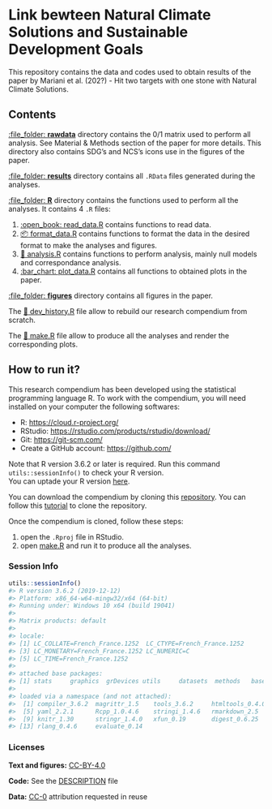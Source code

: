 
<!-- README.md is generated from README.Rmd. Please edit that file -->

# Link bewteen Natural Climate Solutions and Sustainable Development Goals

This repository contains the data and codes used to obtain results of
the paper by Mariani et al. (202?) - Hit two targets with one stone with
Natural Climate Solutions.

## Contents

[:file\_folder: **rawdata**](rawdata/) directory contains the 0/1 matrix
used to perform all analysis. See Material & Methods section of the
paper for more details. This directory also contains SDG’s and NCS’s
icons use in the figures of the paper.

[:file\_folder: **results**](results/) directory contains all `.RData`
files generated during the analyses.

[:file\_folder: **R**](R/) directory contains the functions used to
perform all the analyses. It contains 4 `.R` files:

1.  [:open\_book: read\_data.R](R/read_data.R) contains functions to
    read data.
2.  [:package: format\_data.R](R/format_data.R) contains functions to
    format the data in the desired format to make the analyses and
    figures.
3.  [:microscope: analysis.R](R/analysis.R) contains functions to
    perform analysis, mainly null models and correspondance analysis.
4.  [:bar\_chart: plot\_data.R](R/plot_data.R) contains all functions to
    obtained plots in the paper.

[:file\_folder: **figures**](figures/) directory contains all figures in
the paper.

The [:hammer: dev\_history.R](dev_history.R) file allow to rebuild our
research compendium from scratch.

The [:briefcase: make.R](make.R) file allow to produce all the analyses
and render the corresponding plots.

## How to run it?

This research compendium has been developed using the statistical
programming language R. To work with the compendium, you will need
installed on your computer the following softwares:

  - R: <https://cloud.r-project.org/>
  - RStudio: <https://rstudio.com/products/rstudio/download/>
  - Git: <https://git-scm.com/>
  - Create a GitHub account: <https://github.com/>

Note that R version 3.6.2 or later is required. Run this command
`utils::sessionInfo()` to check your R version. <br> You can uptade your
R version [here](https://cran.r-project.org).

You can download the compendium by cloning this
[repository](https://github.com/GaelMariani/NCSSDGproj). You can follow
this
[tutorial](https://docs.github.com/en/free-pro-team@latest/github/creating-cloning-and-archiving-repositories/cloning-a-repository)
to clone the repository. <br>

Once the compendium is cloned, follow these steps:

1.  open the `.Rproj` file in RStudio.
2.  open [make.R](make.R) and run it to produce all the analyses.

### Session Info

``` r
utils::sessionInfo()
#> R version 3.6.2 (2019-12-12)
#> Platform: x86_64-w64-mingw32/x64 (64-bit)
#> Running under: Windows 10 x64 (build 19041)
#> 
#> Matrix products: default
#> 
#> locale:
#> [1] LC_COLLATE=French_France.1252  LC_CTYPE=French_France.1252   
#> [3] LC_MONETARY=French_France.1252 LC_NUMERIC=C                  
#> [5] LC_TIME=French_France.1252    
#> 
#> attached base packages:
#> [1] stats     graphics  grDevices utils     datasets  methods   base     
#> 
#> loaded via a namespace (and not attached):
#>  [1] compiler_3.6.2  magrittr_1.5    tools_3.6.2     htmltools_0.4.0
#>  [5] yaml_2.2.1      Rcpp_1.0.4.6    stringi_1.4.6   rmarkdown_2.5  
#>  [9] knitr_1.30      stringr_1.4.0   xfun_0.19       digest_0.6.25  
#> [13] rlang_0.4.6     evaluate_0.14
```

### Licenses

**Text and figures:**
[CC-BY-4.0](http://creativecommons.org/licenses/by/4.0/)

**Code:** See the [DESCRIPTION](DESCRIPTION) file

**Data:** [CC-0](http://creativecommons.org/publicdomain/zero/1.0/)
attribution requested in reuse
